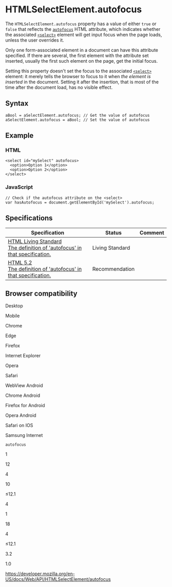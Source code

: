HTMLSelectElement.autofocus
===========================

The `HTMLSelectElement.autofocus` property has a value of either `true` or `false` that reflects the [`autofocus`](https://developer.mozilla.org/en-US/docs/Web/HTML/Element/select#attr-autofocus) HTML attribute, which indicates whether the associated [`<select>`](https://developer.mozilla.org/en-US/docs/Web/HTML/Element/select) element will get input focus when the page loads, unless the user overrides it.

Only one form-associated element in a document can have this attribute specified. If there are several, the first element with the attribute set inserted, usually the first such element on the page, get the initial focus.

Setting this property doesn't set the focus to the associated [`<select>`](https://developer.mozilla.org/en-US/docs/Web/HTML/Element/select) element: it merely tells the browser to focus to it when *the element is inserted* in the document. Setting it after the insertion, that is most of the time after the document load, has no visible effect.

Syntax
------

    aBool = aSelectElement.autofocus; // Get the value of autofocus
    aSelectElement.autofocus = aBool; // Set the value of autofocus

Example
-------

### HTML

    <select id="mySelect" autofocus>
      <option>Option 1</option>
      <option>Option 2</option>
    </select>

### JavaScript

    // Check if the autofocus attribute on the <select>
    var hasAutofocus = document.getElementById('mySelect').autofocus;

Specifications
--------------

<table><thead><tr class="header"><th>Specification</th><th>Status</th><th>Comment</th></tr></thead><tbody><tr class="odd"><td><a href="https://html.spec.whatwg.org/multipage/#dom-fe-autofocus">HTML Living Standard<br />
<span class="small">The definition of 'autofocus' in that specification.</span></a></td><td><span class="spec-living">Living Standard</span></td><td></td></tr><tr class="even"><td><a href="https://www.w3.org/TR/html52/sec-forms.html#autofocusing-a-form-control-the-autofocus-attribute">HTML 5.2<br />
<span class="small">The definition of 'autofocus' in that specification.</span></a></td><td><span class="spec-rec">Recommendation</span></td><td></td></tr></tbody></table>

Browser compatibility
---------------------

Desktop

Mobile

Chrome

Edge

Firefox

Internet Explorer

Opera

Safari

WebView Android

Chrome Android

Firefox for Android

Opera Android

Safari on IOS

Samsung Internet

`autofocus`

1

12

4

10

≤12.1

4

1

18

4

≤12.1

3.2

1.0

<a href="https://developer.mozilla.org/en-US/docs/Web/API/HTMLSelectElement/autofocus" class="_attribution-link">https://developer.mozilla.org/en-US/docs/Web/API/HTMLSelectElement/autofocus</a>
